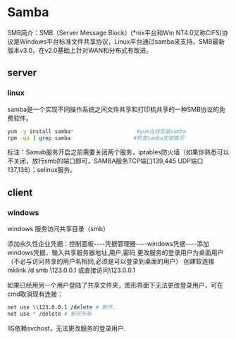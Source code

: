 # Samba

SMB简介：SMB（Server Message Block）(*nix平台和Win NT4.0又称CIFS)协议是Windows平台标准文件共享协议，Linux平台通过samba来支持。SMB最新版本v3.0，在v2.0基础上针对WAN和分布式有改进。

## server

### linux
samba是一个实现不同操作系统之间文件共享和打印机共享的一种SMB协议的免费软件。




``` bash
yum -y install samba*                    #yum在线安装samba
rpm -qa | grep samba                    #检查samba安装情况


```

标注：Samab服务开启之前需要关闭两个服务，iptables防火墙（如果你熟悉可以不关闭，放行smb的端口即可，SAMBA服务TCP端口139,445  UDP端口 137,138）；selinux服务。


## client

### windows


windows 服务访问共享目录（smb）

添加永久性企业凭据：控制面板----凭据管理器----windows凭据----添加windows凭据，输入共享服务器地址,用户,密码
更改服务的登录用户为桌面用户（不必与访问共享的用户名相同,必须是可以登录到桌面的用户）
创建软连接mklink /d smb \\123.0.0.1 或直接访问\\123.0.0.1

如果已经用另一个用户登陆了共享文件夹，图形界面下无法更改登录用户，可在cmd取消现有连接：
``` bash
net use \\123.0.0.1 /delete # 断开，
net use * /delete # 断开所有
```
IIS依赖svchost，无法更改服务的登录用户.

